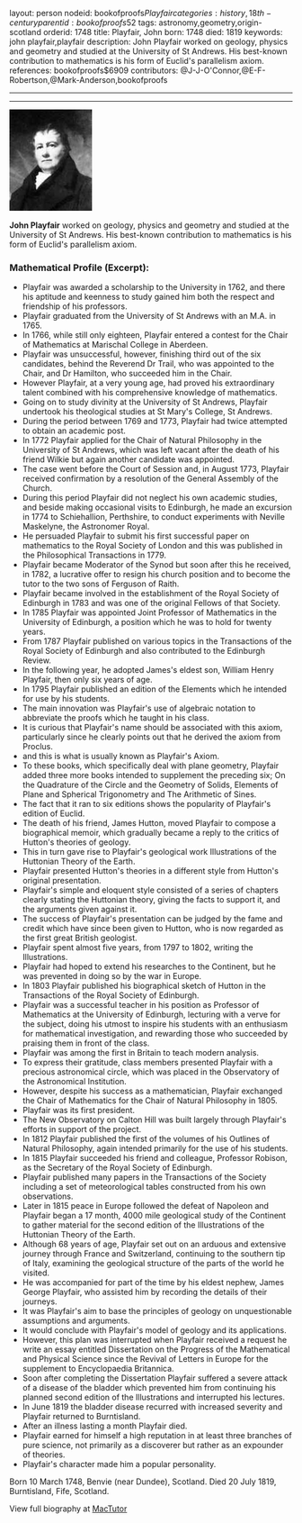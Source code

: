 layout: person
nodeid: bookofproofs$Playfair
categories: history,18th-century
parentid: bookofproofs$52
tags: astronomy,geometry,origin-scotland
orderid: 1748
title: Playfair, John
born: 1748
died: 1819
keywords: john playfair,playfair
description: John Playfair worked on geology, physics and geometry and studied at the University of St Andrews. His best-known contribution to mathematics is his form of Euclid's parallelism axiom.
references: bookofproofs$6909
contributors: @J-J-O'Connor,@E-F-Robertson,@Mark-Anderson,bookofproofs

---



---

![Playfair.jpg](https://github.com/bookofproofs/bookofproofs.github.io/blob/main/_sources/_assets/images/portraits/Playfair.jpg?raw=true)

**John Playfair** worked on geology, physics and geometry and studied at the University of St Andrews. His best-known contribution to mathematics is his form of Euclid's parallelism axiom.

### Mathematical Profile (Excerpt):
* Playfair was awarded a scholarship to the University in 1762, and there his aptitude and keenness to study gained him both the respect and friendship of his professors.
* Playfair graduated from the University of St Andrews with an M.A. in 1765.
* In 1766, while still only eighteen, Playfair entered a contest for the Chair of Mathematics at Marischal College in Aberdeen.
* Playfair was unsuccessful, however, finishing third out of the six candidates, behind the Reverend Dr Trail, who was appointed to the Chair, and Dr Hamilton, who succeeded him in the Chair.
* However Playfair, at a very young age, had proved his extraordinary talent combined with his comprehensive knowledge of mathematics.
* Going on to study divinity at the University of St Andrews, Playfair undertook his theological studies at St Mary's College, St Andrews.
* During the period between 1769 and 1773, Playfair had twice attempted to obtain an academic post.
* In 1772 Playfair applied for the Chair of Natural Philosophy in the University of St Andrews, which was left vacant after the death of his friend Wilkie but again another candidate was appointed.
* The case went before the Court of Session and, in August 1773, Playfair received confirmation by a resolution of the General Assembly of the Church.
* During this period Playfair did not neglect his own academic studies, and beside making occasional visits to Edinburgh, he made an excursion in 1774 to Schiehallion, Perthshire, to conduct experiments with Neville Maskelyne, the Astronomer Royal.
* He persuaded Playfair to submit his first successful paper on mathematics to the Royal Society of London and this was published in the Philosophical Transactions in 1779.
* Playfair became Moderator of the Synod but soon after this he received, in 1782, a lucrative offer to resign his church position and to become the tutor to the two sons of Ferguson of Raith.
* Playfair became involved in the establishment of the Royal Society of Edinburgh in 1783 and was one of the original Fellows of that Society.
* In 1785 Playfair was appointed Joint Professor of Mathematics in the University of Edinburgh, a position which he was to hold for twenty years.
* From 1787 Playfair published on various topics in the Transactions of the Royal Society of Edinburgh and also contributed to the Edinburgh Review.
* In the following year, he adopted James's eldest son, William Henry Playfair, then only six years of age.
* In 1795 Playfair published an edition of the Elements which he intended for use by his students.
* The main innovation was Playfair's use of algebraic notation to abbreviate the proofs which he taught in his class.
* It is curious that Playfair's name should be associated with this axiom, particularly since he clearly points out that he derived the axiom from Proclus.
* and this is what is usually known as Playfair's Axiom.
* To these books, which specifically deal with plane geometry, Playfair added three more books intended to supplement the preceding six; On the Quadrature of the Circle and the Geometry of Solids, Elements of Plane and Spherical Trigonometry and The Arithmetic of Sines.
* The fact that it ran to six editions shows the popularity of Playfair's edition of Euclid.
* The death of his friend, James Hutton, moved Playfair to compose a biographical memoir, which gradually became a reply to the critics of Hutton's theories of geology.
* This in turn gave rise to Playfair's geological work Illustrations of the Huttonian Theory of the Earth.
* Playfair presented Hutton's theories in a different style from Hutton's original presentation.
* Playfair's simple and eloquent style consisted of a series of chapters clearly stating the Huttonian theory, giving the facts to support it, and the arguments given against it.
* The success of Playfair's presentation can be judged by the fame and credit which have since been given to Hutton, who is now regarded as the first great British geologist.
* Playfair spent almost five years, from 1797 to 1802, writing the Illustrations.
* Playfair had hoped to extend his researches to the Continent, but he was prevented in doing so by the war in Europe.
* In 1803 Playfair published his biographical sketch of Hutton in the Transactions of the Royal Society of Edinburgh.
* Playfair was a successful teacher in his position as Professor of Mathematics at the University of Edinburgh, lecturing with a verve for the subject, doing his utmost to inspire his students with an enthusiasm for mathematical investigation, and rewarding those who succeeded by praising them in front of the class.
* Playfair was among the first in Britain to teach modern analysis.
* To express their gratitude, class members presented Playfair with a precious astronomical circle, which was placed in the Observatory of the Astronomical Institution.
* However, despite his success as a mathematician, Playfair exchanged the Chair of Mathematics for the Chair of Natural Philosophy in 1805.
* Playfair was its first president.
* The New Observatory on Calton Hill was built largely through Playfair's efforts in support of the project.
* In 1812 Playfair published the first of the volumes of his Outlines of Natural Philosophy, again intended primarily for the use of his students.
* In 1815 Playfair succeeded his friend and colleague, Professor Robison, as the Secretary of the Royal Society of Edinburgh.
* Playfair published many papers in the Transactions of the Society including a set of meteorological tables constructed from his own observations.
* Later in 1815 peace in Europe followed the defeat of Napoleon and Playfair began a 17 month, 4000 mile geological study of the Continent to gather material for the second edition of the Illustrations of the Huttonian Theory of the Earth.
* Although 68 years of age, Playfair set out on an arduous and extensive journey through France and Switzerland, continuing to the southern tip of Italy, examining the geological structure of the parts of the world he visited.
* He was accompanied for part of the time by his eldest nephew, James George Playfair, who assisted him by recording the details of their journeys.
* It was Playfair's aim to base the principles of geology on unquestionable assumptions and arguments.
* It would conclude with Playfair's model of geology and its applications.
* However, this plan was interrupted when Playfair received a request he write an essay entitled Dissertation on the Progress of the Mathematical and Physical Science since the Revival of Letters in Europe for the supplement to Encyclopaedia Britannica.
* Soon after completing the Dissertation Playfair suffered a severe attack of a disease of the bladder which prevented him from continuing his planned second edition of the Illustrations and interrupted his lectures.
* In June 1819 the bladder disease recurred with increased severity and Playfair returned to Burntisland.
* After an illness lasting a month Playfair died.
* Playfair earned for himself a high reputation in at least three branches of pure science, not primarily as a discoverer but rather as an expounder of theories.
* Playfair's character made him a popular personality.

Born 10 March 1748, Benvie (near Dundee), Scotland. Died 20 July 1819, Burntisland, Fife, Scotland.

View full biography at [MacTutor](https://mathshistory.st-andrews.ac.uk/Biographies/Playfair/)
